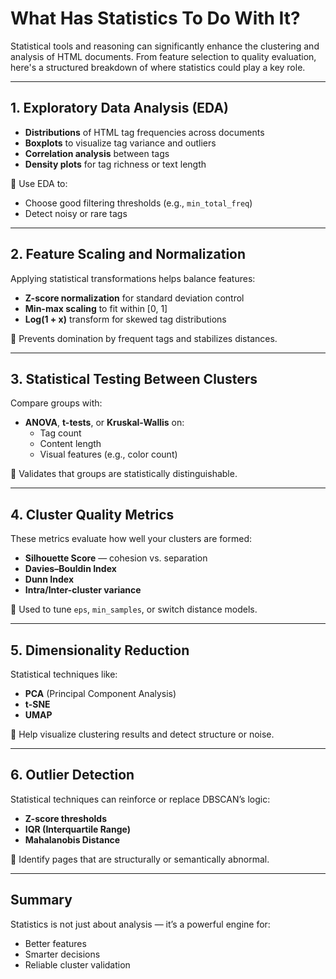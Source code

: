 # What Has Statistics To Do With It?

Statistical tools and reasoning can significantly enhance the clustering and analysis of HTML documents. From feature selection to quality evaluation, here's a structured breakdown of where statistics could play a key role.

---

## 1. Exploratory Data Analysis (EDA)

- **Distributions** of HTML tag frequencies across documents
- **Boxplots** to visualize tag variance and outliers
- **Correlation analysis** between tags
- **Density plots** for tag richness or text length

📌 Use EDA to:
- Choose good filtering thresholds (e.g., `min_total_freq`)
- Detect noisy or rare tags

---

## 2. Feature Scaling and Normalization

Applying statistical transformations helps balance features:

- **Z-score normalization** for standard deviation control
- **Min-max scaling** to fit within [0, 1]
- **Log(1 + x)** transform for skewed tag distributions

📌 Prevents domination by frequent tags and stabilizes distances.

---

## 3. Statistical Testing Between Clusters

Compare groups with:
- **ANOVA**, **t-tests**, or **Kruskal-Wallis** on:
  - Tag count
  - Content length
  - Visual features (e.g., color count)

📌 Validates that groups are statistically distinguishable.

---

## 4. Cluster Quality Metrics

These metrics evaluate how well your clusters are formed:

- **Silhouette Score** — cohesion vs. separation
- **Davies–Bouldin Index**
- **Dunn Index**
- **Intra/Inter-cluster variance**

📌 Used to tune `eps`, `min_samples`, or switch distance models.

---

## 5. Dimensionality Reduction

Statistical techniques like:

- **PCA** (Principal Component Analysis)
- **t-SNE**
- **UMAP**

📌 Help visualize clustering results and detect structure or noise.

---

## 6. Outlier Detection

Statistical techniques can reinforce or replace DBSCAN’s logic:

- **Z-score thresholds**
- **IQR (Interquartile Range)**
- **Mahalanobis Distance**

📌 Identify pages that are structurally or semantically abnormal.

---

## Summary

Statistics is not just about analysis — it’s a powerful engine for:

- Better features
- Smarter decisions
- Reliable cluster validation